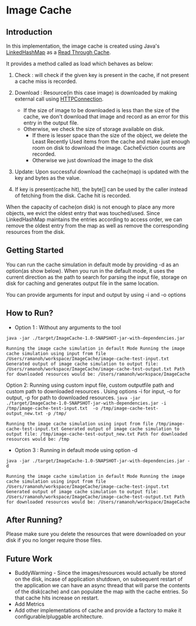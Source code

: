 # Image Cache

## Introduction
In this implementation, the image cache is created using Java's 
[LinkedHashMap](https://docs.oracle.com/javase/8/docs/api/java/util/LinkedHashMap.html)
as a [Read Through Cache](https://docs.oracle.com/cd/E15357_01/coh.360/e15723/cache_rtwtwbra.htm#COHDG5177).

It provides a method called as load which behaves as below:
1. Check : will check if the given key is present in the cache, if not present a cache miss is recorded.
2. Download : Resource(in this case image) is downloaded by making external call using 
[HTTPConnection](https://docs.oracle.com/javase/8/docs/api/java/net/HttpURLConnection.html). 
    
    * If the size of image to be downloaded is less than the size of the cache, we don't download that image and 
        record as an error for this entry in the output file. 
    * Otherwise, we check the size of storage available on disk. 
        * If there is lesser space than the size of the object, we delete the Least Recently Used items from the cache
         and make just enough room on disk to download the image. CacheEviction counts are recorded.
        * Otherwise we just download the image to the disk
3. Update: Upon successful download the cache(map) is updated with the key and bytes as the value. 
4. If key is present(cache hit), the byte[] can be used by the caller instead of fetching from the disk. 
Cache hit is recorded.

When the capacity of cache(on disk) is not enough to place any more objects, we evict the 
oldest entry that was touched/used. Since LinkedHashMap maintains the entries according
to access order, we can remove the oldest entry from the map as well as remove the
corresponding resources from the disk.

## Getting Started
You can run the cache simulation in default mode by providing -d as an option(as show below).
When you run in the default mode, it uses the current direction as the path to search for parsing the input file, 
storage on disk for caching and generates output file in the same location.

You can provide arguments for input and output by using -i and -o options

## How to Run?
* Option 1 : Without any arguments to the tool

``
java -jar ./target/ImageCache-1.0-SNAPSHOT-jar-with-dependencies.jar
``

``
Running the image cache simulation in default Mode
Running the image cache simulation using input from file /Users/ramanoh/workspace/ImageCache/image-cache-test-input.txt
Generated output of image cache simulation to output file: /Users/ramanoh/workspace/ImageCache/image-cache-test-output.txt
Path for downloaded resources would be: /Users/ramanoh/workspace/ImageCache
``

Option 2: Running using custom input file, custom outputfile path and custom path to downloaded resources
. Using options -i for input, -o for output, -p for path to downloaded resources. 
``
java -jar ./target/ImageCache-1.0-SNAPSHOT-jar-with-dependencies.jar -i /tmp/image-cache-test-input.txt  -o /tmp/image-cache-test-output_new.txt -p /tmp/
``

``
Running the image cache simulation using input from file /tmp/image-cache-test-input.txt
Generated output of image cache simulation to output file: /tmp/image-cache-test-output_new.txt
Path for downloaded resources would be: /tmp
``

* Option 3 : Running in default mode using option -d

``
java -jar ./target/ImageCache-1.0-SNAPSHOT-jar-with-dependencies.jar -d
``

``
Running the image cache simulation in default Mode
Running the image cache simulation using input from file /Users/ramanoh/workspace/ImageCache/image-cache-test-input.txt
Generated output of image cache simulation to output file: /Users/ramanoh/workspace/ImageCache/image-cache-test-output.txt
Path for downloaded resources would be: /Users/ramanoh/workspace/ImageCache
``
## After Running?
Please make sure you delete the resources that were downloaded on your 
disk if you no longer require those files. 

## Future Work
* BuddyWarming - Since the images/resources would actually be stored on the disk,
 incase of application shutdown, on subsequent restart of the application 
 we can have an async thread that will parse the contents of the disk(cache) 
 and can populate the map with the cache entries. So that cache hits increase on restart.
* Add Metrics
* Add other implementations of cache and provide a factory to make it configurable/pluggable architecture.
